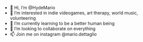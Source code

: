 - 👋 Hi, I’m @HydeMario
- 👀 I’m interested in indie videogames, art therapy, world music, volunteering  
- 🌱 I’m currently learning to be a better human being
- 💞️ I’m looking to collaborate on everything
- 📫 Join me on instagram @mario.dettaglio
